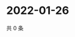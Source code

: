 # 2022-01-26

共 0 条

<!-- BEGIN WEIBO -->
<!-- 最后更新时间 Wed Jan 26 2022 03:12:41 GMT+0800 (China Standard Time) -->

<!-- END WEIBO -->

